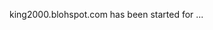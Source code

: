 king2000.blohspot.com has been started for ...

<!---
kazigh/kazigh is a ✨ special ✨ repository because its `README.md` (this file) appears on your GitHub profile.
You can click the Preview link to take a look at your changes.
--->
